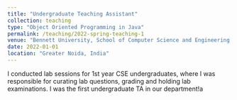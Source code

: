 ```yaml
---
title: "Undergraduate Teaching Assistant"
collection: teaching
type: "Object Oriented Programming in Java"
permalink: /teaching/2022-spring-teaching-1
venue: "Bennett University, School of Computer Science and Engineering Technologies"
date: 2022-01-01
location: "Greater Noida, India"
---
```


I conducted lab sessions for 1st year CSE undergraduates, where I was responsible for curating lab questions, grading and holding lab examinations.
I was the first undergraduate TA in our department!a


<!-- 

Heading 1
======

Heading 2
======

Heading 3
====== -->